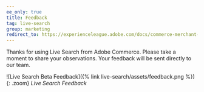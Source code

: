```yaml
---
ee_only: true
title: Feedback
tag: live-search
group: marketing
redirect_to: https://experienceleague.adobe.com/docs/commerce-merchant-services/live-search/feedback.html
---
```


Thanks for using Live Search from Adobe Commerce. Please take a moment to share your observations. Your feedback will be sent directly to our team.

![Live Search Beta Feedback]({% link live-search/assets/feedback.png %}){: .zoom}
_Live Search Feedback_
